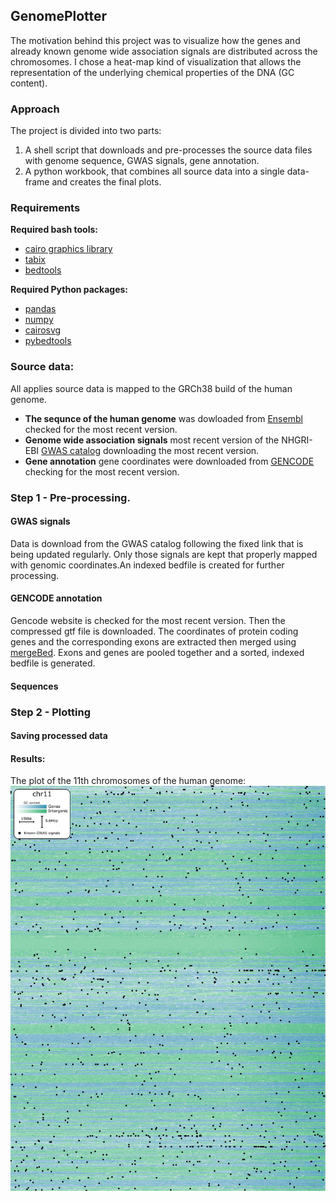 ## GenomePlotter

The motivation behind this project was to visualize how the genes and already known genome wide association signals are 
distributed across the chromosomes. I chose a heat-map kind of visualization that allows the representation of the underlying chemical
properties of the DNA (GC content). 

### Approach

The project is divided into two parts: 

1. A shell script that downloads and pre-processes the source data files with genome sequence, GWAS signals, gene annotation. 
2. A python workbook, that combines all source data into a single data-frame and creates the final plots.

### Requirements

**Required bash tools:**
* [cairo graphics library](https://www.cairographics.org/download/)
* [tabix](http://www.htslib.org/download/)
* [bedtools](http://bedtools.readthedocs.io/en/latest/content/installation.html)

**Required Python packages:**

* [pandas](https://pandas.pydata.org/)
* [numpy](http://www.numpy.org/)
* [cairosvg](http://cairosvg.org/)
* [pybedtools](https://pypi.python.org/pypi/pybedtools)

### Source data:

All applies source data is mapped to the GRCh38 build of the human genome.

* **The sequnce of the human genome** was dowloaded from [Ensembl](http://www.ensembl.org/info/data/ftp/index.html) checked for the most recent version. 
* **Genome wide association signals** most recent version of the NHGRI-EBI [GWAS catalog](https://www.ebi.ac.uk/gwas/) downloading the most recent version.
* **Gene annotation** gene coordinates were downloaded from [GENCODE](http://www.gencodegenes.org/releases/current.html) checking for the most recent version. 

### Step 1 - Pre-processing.

#### GWAS signals

Data is download from the GWAS catalog following the fixed link that is being updated regularly. Only those signals are kept that properly mapped with genomic coordinates.An indexed bedfile is created for further processing.

#### GENCODE annotation

Gencode website is checked for the most recent version. Then the compressed gtf file is downloaded. The coordinates of protein coding genes and the corresponding exons are extracted then merged using [mergeBed](http://bedtools.readthedocs.io/en/latest/content/tools/merge.html). Exons and genes are pooled together and a sorted, indexed bedfile is generated.

#### Sequences


### Step 2 - Plotting

#### Saving processed data

#### Results:

The plot of the 11th chromosomes of the human genome:
![chr11 - genes, GWAS signals and CG content](https://github.com/DSuveges/GenomePlotter/blob/master/plot_chr11.png)

